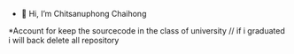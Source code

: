 - 👋 Hi, I’m Chitsanuphong Chaihong
<!---
ChitsanuphongIT/ChitsanuphongIT is a ✨ special ✨ repository because its `README.md` (this file) appears on your GitHub profile.
You can click the Preview link to take a look at your changes.
--->

*Account for keep the sourcecode in the class of university // if i graduated i will back delete all repository
